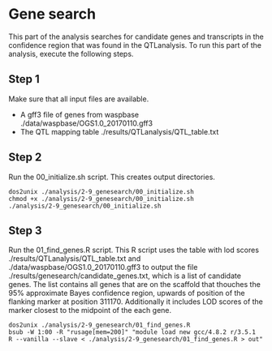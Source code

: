 # Gene search
This part of the analysis searches for candidate genes and transcripts in the confidence region that was found in the QTLanalysis. To run this part of the analysis, execute the following steps.
## Step 1
Make sure that all input files are available.
* A gff3 file of genes from waspbase ./data/waspbase/OGS1.0_20170110.gff3
* The QTL mapping table ./results/QTLanalysis/QTL_table.txt

## Step 2
Run the 00_initialize.sh script. This creates output directories.
```
dos2unix ./analysis/2-9_genesearch/00_initialize.sh
chmod +x ./analysis/2-9_genesearch/00_initialize.sh
./analysis/2-9_genesearch/00_initialize.sh
```
## Step 3
Run the 01_find_genes.R script. This R script uses the table with lod scores ./results/QTLanalysis/QTL_table.txt and ./data/waspbase/OGS1.0_20170110.gff3 to output the file ./results/genesearch/candidate_genes.txt, which is a list of candidate genes. The list contains all genes that are on the scaffold that thouches the 95% approximate Bayes confidence region, upwards of position of the flanking marker at position 311170. Additionally it includes LOD scores of the marker closest to the midpoint of the each gene.
```
dos2unix ./analysis/2-9_genesearch/01_find_genes.R
bsub -W 1:00 -R "rusage[mem=200]" "module load new gcc/4.8.2 r/3.5.1
R --vanilla --slave < ./analysis/2-9_genesearch/01_find_genes.R > out"
```
